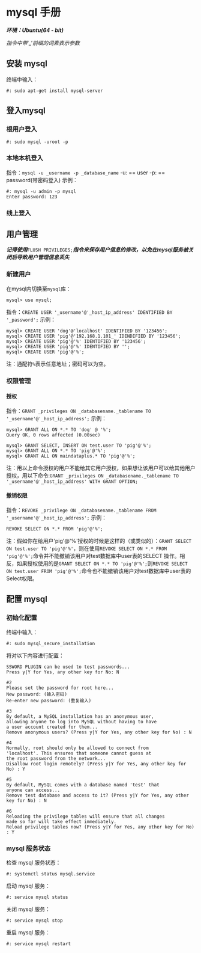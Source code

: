 # mysql 手册
***环境：Ubuntu(64 - bit)***

*指令中带*‘_’*前缀的词素表示参数*
## 安装 mysql
终端中输入：
```
#: sudo apt-get install mysql-server
```

## 登入mysql
### 根用户登入
```
#: sudo mysql -uroot -p
```
### 本地本机登入
指令：`mysql -u _username -p _database_name`
-u: == user
-p: == password(带密码登入)
示例：

```
#: mysql -u admin -p mysql
Enter password: 123
```
### 线上登入

## 用户管理
***记得使用***`FLUSH PRIVILEGES;`***指令来保存用户信息的修改，以免在mysql服务被关闭后导致用户管理信息丢失***
### 新建用户
在mysql内切换至`mysql`库：
```
mysql> use mysql;
```
指令：`CREATE USER '_username'@'_host_ip_address' IDENTIFIED BY '_password';`
示例：

```
mysql> CREATE USER 'dog'@'localhost' IDENTIFIED BY '123456';
mysql> CREATE USER 'pig'@'192.168.1.101_' IDENDIFIED BY '123456';
mysql> CREATE USER 'pig'@'%' IDENTIFIED BY '123456';
mysql> CREATE USER 'pig'@'%' IDENTIFIED BY '';
mysql> CREATE USER 'pig'@'%';
```
注：通配符`%`表示任意地址；密码可以为空。

### 权限管理
#### 授权
指令：`GRANT _privileges ON _databasename._tablename TO '_username'@'_host_ip_address';`
示例：
```
mysql> GRANT ALL ON *.* TO 'dog' @ '%';
Query OK, 0 rows affected (0.00sec)

mysql> GRANT SELECT, INSERT ON test.user TO 'pig'@'%';
mysql> GRANT ALL ON *.* TO 'pig'@'%';
mysql> GRANT ALL ON maindataplus.* TO 'pig'@'%';
```
注：用以上命令授权的用户不能给其它用户授权，如果想让该用户可以给其他用户授权，用以下命令:`GRANT _privileges ON _databasename._tablename TO '_username'@'_host_ip_address' WITH GRANT OPTION;`
#### 撤销权限
指令：`REVOKE _privilege ON _databasename._tablename FROM '_username'@'_host_ip_address';`
示例：
```
REVOKE SELECT ON *.* FROM 'pig'@'%';
```
注：假如你在给用户'pig'@'%'授权的时候是这样的（或类似的）：`GRANT SELECT ON test.user TO 'pig'@'%'`，则在使用`REVOKE SELECT ON *.* FROM 'pig'@'%';`命令并不能撤销该用户对test数据库中user表的SELECT 操作。相反，如果授权使用的是`GRANT SELECT ON *.* TO 'pig'@'%';`则`REVOKE SELECT ON test.user FROM 'pig'@'%';`命令也不能撤销该用户对test数据库中user表的Select权限。
## 配置 mysql
### 初始化配置
终端中输入：
```
#: sudo mysql_secure_installation
```
将对以下内容进行配置：
```
SSWORD PLUGIN can be used to test passwords...
Press y|Y for Yes, any other key for No: N 

#2
Please set the password for root here...
New password: (输入密码)
Re-enter new password: (重复输入)

#3
By default, a MySQL installation has an anonymous user,
allowing anyone to log into MySQL without having to have
a user account created for them...
Remove anonymous users? (Press y|Y for Yes, any other key for No) : N 

#4
Normally, root should only be allowed to connect from
'localhost'. This ensures that someone cannot guess at
the root password from the network...
Disallow root login remotely? (Press y|Y for Yes, any other key for No) : Y 

#5
By default, MySQL comes with a database named 'test' that
anyone can access...
Remove test database and access to it? (Press y|Y for Yes, any other key for No) : N 

#6
Reloading the privilege tables will ensure that all changes
made so far will take effect immediately.
Reload privilege tables now? (Press y|Y for Yes, any other key for No) : Y 
```
### mysql 服务状态
检查 mysql 服务状态：
```
#: systemctl status mysql.service
```
启动 mysql 服务：
```
#: service mysql status
```
关闭 mysql 服务：
```
#: service mysql stop
```
重启 mysql 服务：
```
#: service mysql restart
```

